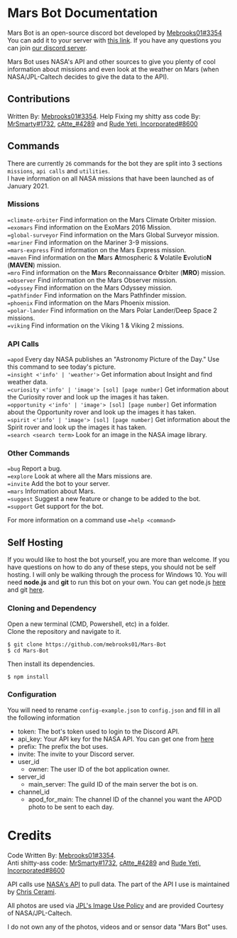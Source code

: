 # Mars Bot Documentation

Mars Bot is an open-source discord bot developed by [Mebrooks01#3354](https://github.com/mebrooks01)<br/>
You can add it to your server with [this link](https://discord.com/oauth2/authorize?client_id=760605516384305224&scope=bot&permissions=1141242945). If you have any questions you can join [our discord server](https://discord.gg/yKnBYJE).

Mars Bot uses NASA's API and other sources to give you plenty of cool information about missions and even look at the weather on Mars (when NASA/JPL-Caltech decides to give the data to the API).

## Contributions

Written By: [Mebrooks01#3354](https://github.com/mebrooks01). Help Fixing my shitty ass code By: [MrSmarty#1732](https://github.com/Mr-Smarty), [cAtte\_#4289](https://github.com/cAttte) and [Rude Yeti, Incorporated#8600](https://github.com/rudeyeti)

## Commands

There are currently `26` commands for the bot they are split into 3 sections `missions`, `api calls` and `utilities`.<br/>
I have information on all NASA missions that have been launched as of January 2021.

### Missions

`=climate-orbiter` Find information on the Mars Climate Orbiter mission.<br/>
`=exomars` Find information on the ExoMars 2016 Mission.<br/>
`=global-surveyor` Find information on the Mars Global Surveyor mission.<br/>
`=mariner` Find information on the Mariner 3-9 missions.<br/>
`=mars-express` Find information on the Mars Express mission.<br/>
`=maven` Find information on the **M**ars **A**tmospheric & **V**olatile **E**volutio**N** (**MAVEN**) mission.<br/>
`=mro` Find information on the **M**ars **R**econnaissance **O**rbiter (**MRO**) mission.<br/>
`=observer` Find information on the Mars Observer mission.<br/>
`=odyssey` Find information on the Mars Odyssey mission.<br/>
`=pathfinder` Find information on the Mars Pathfinder mission.<br/>
`=phoenix` Find information on the Mars Phoenix mission.<br/>
`=polar-lander` Find information on the Mars Polar Lander/Deep Space 2 missions.<br/>
`=viking` Find information on the Viking 1 & Viking 2 missions.<br/>

### API Calls

`=apod` Every day NASA publishes an "Astronomy Picture of the Day." Use this command to see today's picture.<br/>
`=insight <'info' | 'weather'>` Get information about Insight and find weather data.<br/>
`=curiosity <'info' | 'image'> [sol] [page number]` Get information about the Curiosity rover and look up the images it has taken.<br/>
`=opportunity <'info' | 'image'> [sol] [page number]` Get information about the Opportunity rover and look up the images it has taken.<br/>
`=spirit <'info' | 'image'> [sol] [page number]` Get information about the Spirit rover and look up the images it has taken.<br/>
`=search <search term>` Look for an image in the NASA image library.<br/>

### Other Commands

`=bug` Report a bug.<br/>
`=explore` Look at where all the Mars missions are.<br/>
`=invite` Add the bot to your server.<br/>
`=mars` Information about Mars.<br/>
`=suggest` Suggest a new feature or change to be added to the bot.<br/>
`=support` Get support for the bot.<br/>

For more information on a command use `=help <command>`

## Self Hosting

If you would like to host the bot yourself, you are more than welcome. If you have questions on how to do any of these steps, you should not be self hosting. I will only be walking through the process for Windows 10. You will need **node.js** and **git** to run this bot on your own. You can get node.js [here](https://nodejs.org/en/download/) and git [here](https://git-scm.com/download/win).

### Cloning and Dependency

Open a new terminal (CMD, Powershell, etc) in a folder.<br/>
Clone the repository and navigate to it.

```
$ git clone https://github.com/mebrooks01/Mars-Bot
$ cd Mars-Bot
```

Then install its dependencies.

```
$ npm install
```

### Configuration

You will need to rename `config-example.json` to `config.json` and fill in all the following information

- token: The bot's token used to login to the Discord API.
- api_key: Your API key for the NASA API. You can get one from [here](https://api.nasa.gov/)
- prefix: The prefix the bot uses.
- invite: The invite to your Discord server.
- user_id
  - owner: The user ID of the bot application owner.
- server_id
  - main_server: The guild ID of the main server the bot is on.
- channel_id
  - apod_for_main: The channel ID of the channel you want the APOD photo to be sent to each day.

# Credits

Code Written By: [Mebrooks01#3354](https://github.com/mebrooks01).<br/>
Anti shitty-ass code: [MrSmarty#1732](https://github.com/Mr-Smarty), [cAtte\_#4289](https://github.com/cAttte) and [Rude Yeti, Incorporated#8600](https://github.com/rudeyeti)

API calls use [NASA's API](https://api.nasa.gov/) to pull data. The part of the API I use is maintained by [Chris Cerami](https://github.com/chrisccerami/mars-photo-api).

All photos are used via [JPL's Image Use Policy](https://www.jpl.nasa.gov/jpl-image-use-policy/) and are provided Courtesy of NASA/JPL-Caltech.

I do not own any of the photos, videos and or sensor data "Mars Bot" uses.